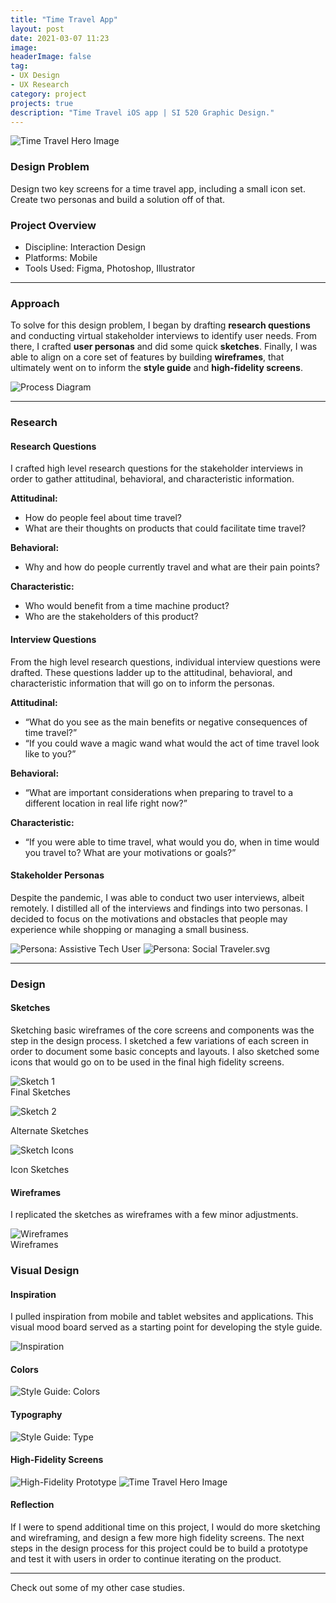 ```yaml
---
title: "Time Travel App"
layout: post
date: 2021-03-07 11:23
image:
headerImage: false
tag:
- UX Design
- UX Research
category: project
projects: true
description: "Time Travel iOS app | SI 520 Graphic Design."
---
```


<img src="assets/images/timetravel/heroimage.png" alt="Time Travel Hero Image" class = "bigger-image"/>

### Design Problem

Design two key screens for a time travel app, including a small icon set. Create two personas and build a solution off of that.

### Project Overview
* Discipline: Interaction Design
* Platforms: Mobile
* Tools Used: Figma, Photoshop, Illustrator

---

### Approach

To solve for this design problem, I began by drafting **research questions** and conducting virtual stakeholder interviews to identify user needs. From there, I crafted **user personas** and did some quick **sketches**. Finally, I was able to align on a core set of features by building **wireframes**, that ultimately went on to inform the **style guide** and **high-fidelity screens**.

<img src="assets/images/timetravel/process-diagram.svg" alt="Process Diagram" class = "bigger-image"/>

---

### Research

#### Research Questions

I crafted high level research questions for the stakeholder interviews in order to gather attitudinal, behavioral, and characteristic information.

**Attitudinal:**
* How do people feel about time travel?
* What are their thoughts on products that could facilitate time travel?

**Behavioral:**
* Why and how do people currently travel and what are their pain points?

**Characteristic:**
* Who would benefit from a time machine product?
* Who are the stakeholders of this product?


#### Interview Questions

From the high level research questions, individual interview questions were drafted. These questions ladder up to the attitudinal, behavioral, and characteristic information that will go on to inform the personas.

**Attitudinal:**
* “What do you see as the main benefits or negative consequences of time travel?”
* “If you could wave a magic wand what would the act of time travel look like to you?”

**Behavioral:**
* “What are important considerations when preparing to travel to a different location in real life right now?”

**Characteristic:**
* “If you were able to time travel, what would you do, when in time would you travel to? What are your motivations or goals?”

#### Stakeholder Personas

Despite the pandemic, I was able to conduct two user interviews, albeit remotely. I distilled all of the interviews and findings into two personas. I decided to focus on the motivations and obstacles that people may experience while shopping or managing a small business.

<img src="assets/images/timetravel/persona_assistive-tech-user.svg" alt="Persona: Assistive Tech User" class = "bigger-image"/>

<img src="assets/images/timetravel/persona_social-traveler.svg" alt="Persona: Social Traveler.svg" class = "bigger-image"/>

---

### Design

#### Sketches

Sketching basic wireframes of the core screens and components was the step in the design process. I sketched a few variations of each screen in order to document some basic concepts and layouts. I also sketched some icons that would go on to be used in the final high fidelity screens.

<img src="assets/images/timetravel/sketch1.png" alt="Sketch 1" class = "partialwidth"/>
<figcaption>Final Sketches</figcaption>

<img src="assets/images/timetravel/sketch2.png" alt="Sketch 2" class = "partialwidth"/></p>
<figcaption>Alternate Sketches</figcaption>

<img src="assets/images/timetravel/sketch_icons.png" alt="Sketch Icons" class = "partialwidth"/></p>
<figcaption>Icon Sketches</figcaption>

#### Wireframes

I replicated the sketches as wireframes with a few minor adjustments.

<img src="assets/images/timetravel/wireframes.svg" alt="Wireframes" class = "bigger-image"/>
<figcaption>Wireframes</figcaption>

### Visual Design

#### Inspiration

I pulled inspiration from mobile and tablet websites and applications. This visual mood board served as a starting point for developing the style guide.

<img src="assets/images/timetravel/inspo.svg" alt="Inspiration" class = "bigger-image"/>

#### Colors
<img src="assets/images/timetravel/style-guide-colors.svg" alt="Style Guide: Colors" class = "bigger-image"/></p>

#### Typography
<img src="assets/images/timetravel/style-guide-type.svg" alt="Style Guide: Type" class = "bigger-image"/></p>


#### High-Fidelity Screens

<img src="assets/images/timetravel/hifi.svg" alt="High-Fidelity Prototype" class = "bigger-image"/>

<img src="assets/images/timetravel/product_marketing_slide.svg" alt="Time Travel Hero Image" class = "bigger-image"/>

#### Reflection

If I were to spend additional time on this project, I would do more sketching and wireframing, and design a few more high fidelity screens. The next steps in the design process for this project could be to build a prototype and test it with users in order to continue iterating on the product.

---

Check out some of my other <span class="evidence"><a href="https://nicholasgiles.com/projects/" style="text-decoration: none">case studies</a></span>.

